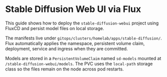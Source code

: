 # Stable Diffusion Web UI via Flux

This guide shows how to deploy the `stable-diffusion-webui` project using FluxCD and persist model files on local storage.

The manifests live under `gitops/clusters/homelab/apps/stable-diffusion/`. Flux automatically applies the namespace, persistent volume claim, deployment, service and ingress when they are committed.

Models are stored in a `PersistentVolumeClaim` named `sd-models` mounted at `/stable-diffusion-webui/models`. The PVC uses the `local-path` storage class so the files remain on the node across pod restarts.
